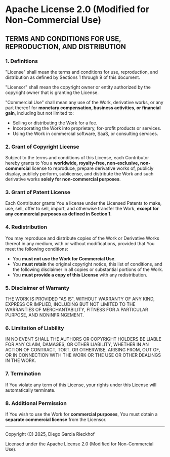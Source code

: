 # Apache License 2.0 (Modified for Non-Commercial Use)
## TERMS AND CONDITIONS FOR USE, REPRODUCTION, AND DISTRIBUTION

### 1. Definitions
"License" shall mean the terms and conditions for use, reproduction, and distribution as defined by Sections 1 through 9 of this document.

"Licensor" shall mean the copyright owner or entity authorized by the copyright owner that is granting the License.

"Commercial Use" shall mean any use of the Work, derivative works, or any part thereof for **monetary compensation, business activities, or financial gain**, including but not limited to:
- Selling or distributing the Work for a fee.
- Incorporating the Work into proprietary, for-profit products or services.
- Using the Work in commercial software, SaaS, or consulting services.

### 2. Grant of Copyright License
Subject to the terms and conditions of this License, each Contributor hereby grants to You a **worldwide, royalty-free, non-exclusive, non-commercial** license to reproduce, prepare derivative works of, publicly display, publicly perform, sublicense, and distribute the Work and such derivative works **solely for non-commercial purposes**.

### 3. Grant of Patent License
Each Contributor grants You a license under the Licensed Patents to make, use, sell, offer to sell, import, and otherwise transfer the Work, **except for any commercial purposes as defined in Section 1**.

### 4. Redistribution
You may reproduce and distribute copies of the Work or Derivative Works thereof in any medium, with or without modifications, provided that You meet the following conditions:
- You **must not use the Work for Commercial Use**.
- You **must retain** the original copyright notice, this list of conditions, and the following disclaimer in all copies or substantial portions of the Work.
- You **must provide a copy of this License** with any redistribution.

### 5. Disclaimer of Warranty
THE WORK IS PROVIDED "AS IS", WITHOUT WARRANTY OF ANY KIND, EXPRESS OR IMPLIED, INCLUDING BUT NOT LIMITED TO THE WARRANTIES OF MERCHANTABILITY, FITNESS FOR A PARTICULAR PURPOSE, AND NONINFRINGEMENT.

### 6. Limitation of Liability
IN NO EVENT SHALL THE AUTHORS OR COPYRIGHT HOLDERS BE LIABLE FOR ANY CLAIM, DAMAGES, OR OTHER LIABILITY, WHETHER IN AN ACTION OF CONTRACT, TORT, OR OTHERWISE, ARISING FROM, OUT OF, OR IN CONNECTION WITH THE WORK OR THE USE OR OTHER DEALINGS IN THE WORK.

### 7. Termination
If You violate any term of this License, your rights under this License will automatically terminate.

### 8. Additional Permission
If You wish to use the Work for **commercial purposes**, You must obtain a **separate commercial license** from the Licensor.

---

Copyright (C) 2025, Diego Garcia Rieckhof

Licensed under the Apache License 2.0 (Modified for Non-Commercial Use).